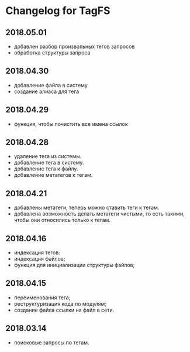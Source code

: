 # Changelog for TagFS
## 2018.05.01
- добавлен разбор произвольных тегов запросов
- обработка структуры запроса

## 2018.04.30
- добавление файла в систему
- создание алиаса для тега

## 2018.04.29
- функция, чтобы почистить все имена ссылок

## 2018.04.28
- удаление тега из системы.
- добавление тега в систему.
- добавление тега к файлу.
- добавление метатегов к тегам.

## 2018.04.21
- добавлены метатеги, теперь можно ставить теги к тегам.
- добавлена возможность делать метатеги чистыми, то есть такими, чтобы они
относились только к тегам.

## 2018.04.16
- индексация тегов:
- индексация файлов;
- функция для инициализации структуры файлов;

## 2018.04.15
- переименования тега;
- реструктуризация кода по модулям;
- создание файла ссылки на файл в сети.

## 2018.03.14
- поисковые запросы по тегам.
